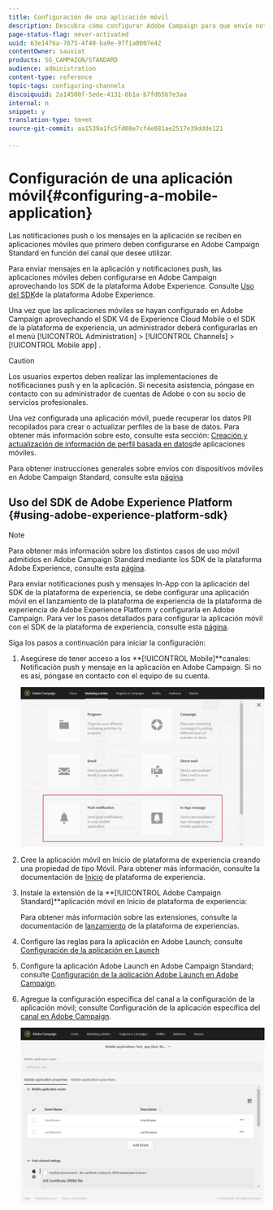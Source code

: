 ```yaml
---
title: Configuración de una aplicación móvil
description: Descubra cómo configurar Adobe Campaign para que envíe notificaciones push o mensajes en la aplicación mediante el SDK V4 o el SDK de la plataforma de experiencia.
page-status-flag: never-activated
uuid: 63e1476a-7875-4f48-ba9e-97f1a0007e42
contentOwner: sauviat
products: SG_CAMPAIGN/STANDARD
audience: administration
content-type: reference
topic-tags: configuring-channels
discoiquuid: 2a14500f-5ede-4131-8b1a-b7fd65b7e3aa
internal: n
snippet: y
translation-type: tm+mt
source-git-commit: aa1539a1fc5fd08e7cf4e081ae2517e39ddde121

---
```



# Configuración de una aplicación móvil{#configuring-a-mobile-application}

Las notificaciones push o los mensajes en la aplicación se reciben en aplicaciones móviles que primero deben configurarse en Adobe Campaign Standard en función del canal que desee utilizar.

Para enviar mensajes en la aplicación y notificaciones push, las aplicaciones móviles deben configurarse en Adobe Campaign aprovechando los SDK de la plataforma Adobe Experience. Consulte [Uso del SDK](#using-adobe-experience-platform-sdk)de la plataforma Adobe Experience.

Una vez que las aplicaciones móviles se hayan configurado en Adobe Campaign aprovechando el SDK V4 de Experience Cloud Mobile o el SDK de la plataforma de experiencia, un administrador deberá configurarlas en el menú [!UICONTROL Administration] > [!UICONTROL Channels] > [!UICONTROL Mobile app] .

>[!CAUTION]
>
>Los usuarios expertos deben realizar las implementaciones de notificaciones push y en la aplicación. Si necesita asistencia, póngase en contacto con su administrador de cuentas de Adobe o con su socio de servicios profesionales.

Una vez configurada una aplicación móvil, puede recuperar los datos PII recopilados para crear o actualizar perfiles de la base de datos. Para obtener más información sobre esto, consulte esta sección: [Creación y actualización de información de perfil basada en datos](../../channels/using/updating-profile-with-mobile-app-data.md)de aplicaciones móviles.

Para obtener instrucciones generales sobre envíos con dispositivos móviles en Adobe Campaign Standard, consulte esta [página](https://helpx.adobe.com/campaign/kb/acs-mobile.html)

## Uso del SDK de Adobe Experience Platform {#using-adobe-experience-platform-sdk}

>[!Note]
>
>Para obtener más información sobre los distintos casos de uso móvil admitidos en Adobe Campaign Standard mediante los SDK de la plataforma Adobe Experience, consulte esta [página](https://helpx.adobe.com/campaign/kb/configure-launch-rules-acs-use-cases.html).

Para enviar notificaciones push y mensajes In-App con la aplicación del SDK de la plataforma de experiencia, se debe configurar una aplicación móvil en el lanzamiento de la plataforma de experiencia de la plataforma de experiencia de Adobe Experience Platform y configurarla en Adobe Campaign. Para ver los pasos detallados para configurar la aplicación móvil con el SDK de la plataforma de experiencia, consulte esta [página](https://helpx.adobe.com/campaign/kb/configuring-app-sdkv4.html).

Siga los pasos a continuación para iniciar la configuración:

1. Asegúrese de tener acceso a los **[!UICONTROL Mobile]**canales: Notificación push y mensaje en la aplicación en Adobe Campaign. Si no es así, póngase en contacto con el equipo de su cuenta.

   ![](assets/launch_1.png)

1. Cree la aplicación móvil en Inicio de plataforma de experiencia creando una propiedad de tipo Móvil. Para obtener más información, consulte la documentación de [Inicio](https://aep-sdks.gitbook.io/docs/getting-started/create-a-mobile-property#create-a-new-mobile-property) de plataforma de experiencia.
1. Instale la extensión de la **[!UICONTROL Adobe Campaign Standard]**aplicación móvil en Inicio de plataforma de experiencia:

   Para obtener más información sobre las extensiones, consulte la documentación de [lanzamiento](https://aep-sdks.gitbook.io/docs/using-mobile-extensions/adobe-campaign-standard) de la plataforma de experiencias.

1. Configure las reglas para la aplicación en Adobe Launch; consulte [Configuración de la aplicación en Launch](https://helpx.adobe.com/campaign/kb/config-app-in-launch.html#Step1Createdataelements)
1. Configure la aplicación Adobe Launch en Adobe Campaign Standard; consulte [Configuración de la aplicación Adobe Launch en Adobe Campaign](https://helpx.adobe.com/campaign/kb/configuring-app-sdk.html#SettingupyourAdobeLaunchapplicationinAdobeCampaign).
1. Agregue la configuración específica del canal a la configuración de la aplicación móvil; consulte Configuración de la aplicación específica del [canal en Adobe Campaign](https://helpx.adobe.com/campaign/kb/configuring-app-sdk.html#ChannelspecificapplicationconfigurationinAdobeCampaign).

   ![](assets/launch_2.png)
